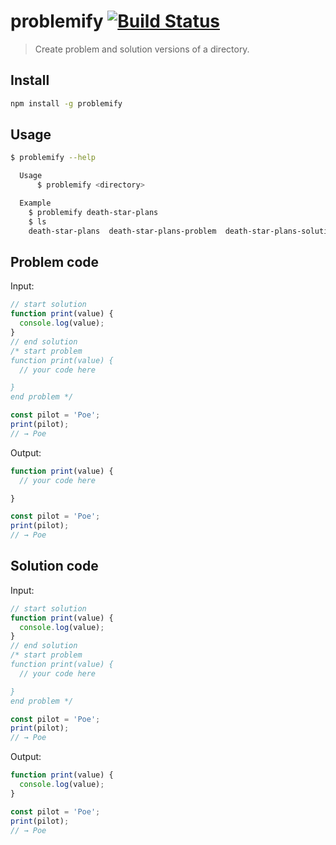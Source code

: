 # problemify [![Build Status](https://travis-ci.org/bcmarinacci/problemify.svg?branch=master)](https://travis-ci.org/bcmarinacci/problemify)

> Create problem and solution versions of a directory.

## Install

```bash
npm install -g problemify
```

## Usage

```bash
$ problemify --help

  Usage
      $ problemify <directory>

  Example
    $ problemify death-star-plans
    $ ls
    death-star-plans  death-star-plans-problem  death-star-plans-solution
```

## Problem code

Input:
```javascript
// start solution
function print(value) {
  console.log(value);
}
// end solution
/* start problem
function print(value) {
  // your code here

}
end problem */

const pilot = 'Poe';
print(pilot);
// → Poe
```

Output:
```javascript
function print(value) {
  // your code here

}

const pilot = 'Poe';
print(pilot);
// → Poe
```

## Solution code

Input:
```javascript
// start solution
function print(value) {
  console.log(value);
}
// end solution
/* start problem
function print(value) {
  // your code here

}
end problem */

const pilot = 'Poe';
print(pilot);
// → Poe
```

Output:
```javascript
function print(value) {
  console.log(value);
}

const pilot = 'Poe';
print(pilot);
// → Poe
```
